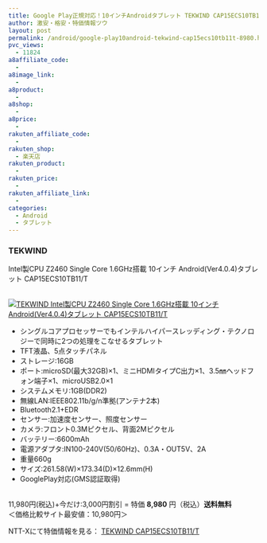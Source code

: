 ```yaml
---
title: Google Play正規対応！10インチAndroidタブレット TEKWIND CAP15ECS10TB11/T 特価8,980円！送料無料！
author: 激安・格安・特価情報ツウ
layout: post
permalink: /android/google-play10android-tekwind-cap15ecs10tb11t-8980.html
pvc_views:
  - 11824
a8affiliate_code:
  - 
a8image_link:
  - 
a8product:
  - 
a8shop:
  - 
a8price:
  - 
rakuten_affiliate_code:
  - 
rakuten_shop:
  - 楽天店
rakuten_product:
  - 
rakuten_price:
  - 
rakuten_affiliate_link:
  - 
categories:
  - Android
  - タブレット
---
```

### TEKWIND  
Intel製CPU Z2460 Single Core 1.6GHz搭載 10インチ Android(Ver4.0.4)タブレット CAP15ECS10TB11/T

<div class="img-bg2 img_L">
  <a href="http://px.a8.net/svt/ejp?a8mat=ZYP6S+8IMA3E+S1Q+BWGDT&#038;a8ejpredirect=http://nttxstore.jp/_II_TW14493455" target="_blank"><br /> <img border="0" alt="TEKWIND Intel製CPU Z2460 Single Core 1.6GHz搭載 10インチ Android(Ver4.0.4)タブレット CAP15ECS10TB11/T" src="http://i1.wp.com/image.nttxstore.jp/l2_images/T/TW/TW14493455.jpg?w=120" data-recalc-dims="1" /></a>
</div>

<!--more-->

  * シングルコアプロセッサーでもインテルハイパースレッディング・テクノロジーで同時に2つの処理をこなせるタブレット
  * TFT液晶、5点タッチパネル
  * ストレージ:16GB
  * ポート:microSD(最大32GB)×1、ミニHDMIタイプC出力×1、3.5㎜ヘッドフォン端子×1、microUSB2.0×1
  * システムメモリ:1GB(DDR2)
  * 無線LAN:IEEE802.11b/g/n準拠(アンテナ2本)
  * Bluetooth2.1+EDR
  * センサー:加速度センサー、照度センサー
  * カメラ:フロント0.3Mピクセル、背面2Mピクセル
  * バッテリー:6600mAh
  * 電源アダプタ:IN100-240V(50/60Hz)、0.3A・OUT5V、2A
  * 重量660g
  * サイズ:261.58(W)×173.34(D)×12.6mm(H)
  * GooglePlay対応(GMS認証取得)

<br clear="all" />11,980円(税込)+今だけ:3,000円割引 = 特価 <span class="tokka-price"><strong>8,980</strong></span> 円（税込）**送料無料**  
＜価格比較サイト最安値：10,980円＞  
  
NTT-Xにて特価情報を見る： <span class="fs150p"><a href="http://px.a8.net/svt/ejp?a8mat=ZYP6S+8IMA3E+S1Q+BWGDT&#038;a8ejpredirect=http://nttxstore.jp/_II_TW14493455" target="_blank">TEKWIND CAP15ECS10TB11/T</a></span>